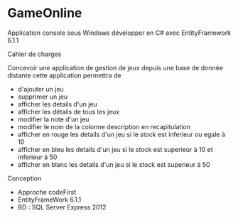 # GameOnline
Application console sous Windows développer en C# avec EntityFramework 6.1.1


Cahier de charges

Concevoir une application de gestion de jeux depuis une base de donnée distante
cette application permettra de 
 - d'ajouter un jeu 
 - supprimer un jeu
 - afficher les details d'un jeu
 - afficher les détails de tous les jeux
 - modifier la note d'un jeu
 - modifier le nom de la colonne description en recapitulation
 - afficher en rouge les details d'un jeu si le stock est inferieur ou egale à 10
 - afficher en bleu les details d'un jeu si le stock est superieur à 10 et inferieur à 50
 - afficher en blanc les details d'un jeu si le stock est superieur à 50


Conception
 - Approche codeFirst
 - EntityFrameWork 6.1.1
 - BD : SQL Server Express 2012
